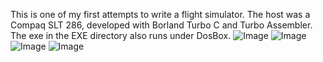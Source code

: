 This is one of my first attempts to write a flight simulator. The host was a Compaq SLT 286, developed with Borland Turbo C and Turbo Assembler. The exe in the EXE directory also runs under DosBox.
![Image](https://github.com/DigiFennek/Ikarus/blob/master/Images/Ikarus1.png)
![Image](https://github.com/DigiFennek/Ikarus/blob/master/Images/Ikarus2.png)
![Image](https://github.com/DigiFennek/Ikarus/blob/master/Images/Ikarus3.png)
![Image](https://github.com/DigiFennek/Ikarus/blob/master/Images/Ikarus1.png)

